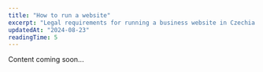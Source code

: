 ```yaml
---
title: "How to run a website"
excerpt: "Legal requirements for running a business website in Czechia."
updatedAt: "2024-08-23"
readingTime: 5
---
```


Content coming soon...
